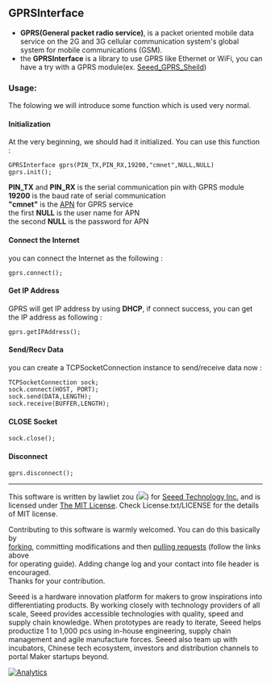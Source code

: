 ## GPRSInterface


* **GPRS(General packet radio service)**, is a packet oriented mobile data service on the 2G and 3G cellular communication system's global system for mobile communications (GSM).<br> 
* the **GPRSInterface** is a library to use GPRS like Ethernet or WiFi, you can have a try with a GPRS module(ex. [Seeed_GPRS_Sheild](http://wiki.seeedstudio.com/GPRS_Shield_V3.0/))<br>

### Usage:
The folowing we will introduce some function which is used very normal. 
#### Initialization
At the very beginning, we should had it initialized. You can use this function :
 
    GPRSInterface gprs(PIN_TX,PIN_RX,19200,"cmnet",NULL,NULL)
    gprs.init();

**PIN_TX** and **PIN_RX** is the serial communication pin with GPRS module<br>
**19200** is the baud rate of serial communication<br>
**"cmnet"** is the [APN](http://en.wikipedia.org/wiki/Access_Point_Name) for GPRS service<br>
the first **NULL** is the user name for APN<br>
the second **NULL** is the password for APN <br>

#### Connect the Internet

you can connect the Internet as the following : 

    gprs.connect();

#### Get IP Address

GPRS will get IP address by using **DHCP**, if connect success, you can get the IP address as following :

    gprs.getIPAddress();

#### Send/Recv Data

you can create a TCPSocketConnection instance to send/receive data now :

    TCPSocketConnection sock;
    sock.connect(HOST, PORT);
    sock.send(DATA,LENGTH);
    sock.receive(BUFFER,LENGTH);

#### CLOSE Socket

    sock.close();

#### Disconnect

    gprs.disconnect();

----
This software is written by lawliet zou (![](http://www.seeedstudio.com/wiki/images/f/f8/Email-lawliet.zou.jpg)) for [Seeed Technology Inc.](http://www.seeed.cc) and is licensed under [The MIT License](http://opensource.org/licenses/mit-license.php). Check License.txt/LICENSE for the details of MIT license.<br>

Contributing to this software is warmly welcomed. You can do this basically by<br>
[forking](https://help.github.com/articles/fork-a-repo), committing modifications and then [pulling requests](https://help.github.com/articles/using-pull-requests) (follow the links above<br>
for operating guide). Adding change log and your contact into file header is encouraged.<br>
Thanks for your contribution.

Seeed is a hardware innovation platform for makers to grow inspirations into differentiating products. By working closely with technology providers of all scale, Seeed provides accessible technologies with quality, speed and supply chain knowledge. When prototypes are ready to iterate, Seeed helps productize 1 to 1,000 pcs using in-house engineering, supply chain management and agile manufacture forces. Seeed also team up with incubators, Chinese tech ecosystem, investors and distribution channels to portal Maker startups beyond.



[![Analytics](https://ga-beacon.appspot.com/UA-46589105-3/GPRSInterface)](https://github.com/igrigorik/ga-beacon)

